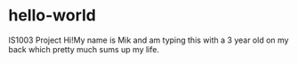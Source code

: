 # hello-world
IS1003 Project
Hi!My name is Mik and am typing this with a 3 year old on my back which pretty much sums up my life. 
